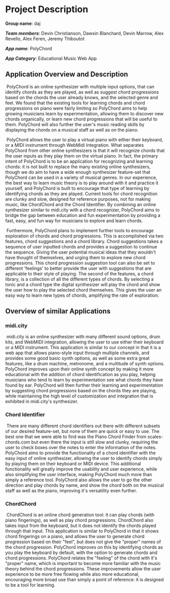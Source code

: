 
# Project Description

**Group name**: daj

***Team members***: Devin Christianson, Dawsin Blanchard, Devin Marrow, Alex Revello, Alex Feren, Jeremy Thiboutot

***App name***: PolyChord

***App Category***: Educational Music Web App

Application Overview and Description
-----------
​	PolyChord is an online synthesizer with multiple input options, that can identify chords as they are played, as well as suggest chord progressions based on the chords the user already knows, and the selected genre and feel. We found that the existing tools for learning chords and chord progressions on piano were fairly limiting so PolyChord aims to help growing musicians learn by experimentation, allowing them to discover new chords organically, or learn new chord progressions that will be useful to them. PolyChord will also further the user's music reading skills by displaying the chords on a musical staff as well as on the piano.

​	PolyChord allows the user to play a virtual piano with either their keyboard, or a MIDI instrument through WebMidi Integration. What separates PolyChord from other online synthesizers is that it will recognize chords that the user inputs as they play them on the virtual piano. In fact, the primary intent of PolyChord is to be an application for recognizing and learning chords: it is not built to replace the many existing online synthesizers, though we do aim to have a wide enough synthesizer feature-set that PolyChord can be used in a variety of musical genres. In our experience, the best way to learn music theory is to play around with it and practice it yourself, and PolyChord is built to encourage that type of learning by identifying chords as they are played. Current tools for chord recognition are clunky and slow, designed for reference purposes, not for making music, like ChordChord and the Chord Identifier. By combining an online synthesizer similar to midi.city with a chord recognizer, PolyChord aims to bridge the gap between education and fun experimentation by providing a fast, easy, and fun way for musicians to explore and learn chords.

​	Furthermore, PolyChord plans to implement further tools to encourage exploration of chords and chord progressions. This is accomplished via two features, chord suggestions and a chord library. Chord suggestions takes a sequence of user inputted chords and provides a suggestion to continue the sequence. Giving the user potential musical ideas that they wouldn't have thought of themselves, and urging them to explore new chord progressions. This chord progression suggestion tool can also be set to different 'feelings' to better provide the user with suggestions that are applicable to their style of playing. The second of the features, a chord library, is a collection of all the different types of chords. By selecting a tonic and a chord type the digital synthesizer will play the chord and show the user how to play the selected chord themselves. This gives the user an easy way to learn new types of chords, amplifying the rate of exploration.

Overview of similar Applications
-------------

### midi.city

​	midi.city is an online synthesizer with many different sound options, drum kits, and WebMIDI integration, allowing the user to use either their keyboard or a MIDI instrument. This application is similar to our concept in that it is a web app that allows piano-style input through multiple channels, and provides some good basic synth options, as well as some extra great features, like a drum machine, metronome, and a multitude of synth options. PolyChord  improves upon their online synth concept by making it more educational with the addition of chord identification as you play, helping musicians who tend to learn by experimentation see what chords they have found by ear. PolyChord will then further their learning and experimentation by suggesting chord progressions based on the chords they are playing, while maintaining the high level of customization and integration that is exhibited in  midi.city's synthesizer.

### Chord Identifier
​	There are many different chord identifiers out there with different subsets of our desired feature-set, but none of them are quick or easy to use. The best one that we were able to find was the Piano Chord Finder from scales-chords.com but even there the input is still slow and clunky, requiring the user to check boxes over the notes to enter the information of the notes. PolyChord aims to provide the functionality of a chord identifier with the easy input of online synthesizer, allowing the user to identify chords simply by playing them on their keyboard or MIDI device. This additional functionality will greatly improve the usability and user experience, while also simplifying the user interface, making PolyChord much more than simply a reference tool. PolyChord also allows the user to go the other direction and play chords by name, and show the chord both on the musical staff as well as the piano, improving it's versatility even further.

### ChordChord

​	ChordChord is an online chord generation tool: it can play chords (with piano fingerings), as well as play chord progressions. ChordChord also takes input from the keyboard, but it does not identify the chords played through that input. This application is similar to PolyChord in that it shows chord fingerings on a piano, and allows the user to generate chord progression based on their "feel", but does not give the "proper" names of the chord progression. PolyChord improves on this by identifying chords as you play the keyboard by default, with the option to generate chords and chord progressions. PolyChord relates the "feeling" of the chord with it's "proper" name, which is important to become more familiar with the music theory behind the chord progressions. These improvements allow the user experience to be more free flowing while also more educational, encouraging more broad use than simply a point of reference: it is designed to be a tool for learning.

